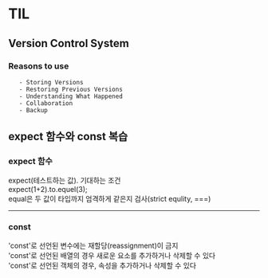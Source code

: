# TIL

##  Version Control System

   ###  Reasons to use
       - Storing Versions
       - Restoring Previous Versions
       - Understanding What Happened
       - Collaboration
       - Backup



## expect 함수와 const 복습

###  expect 함수

<div> expect(테스트하는 값). 기대하는 조건 </div>
<div> expect(1+2).to.equel(3);</div>
<div>equal은 두 값이 타입까지 엄격하게 같은지 검사(strict equlity, ===)</div>

--------
### const

<div>'const'로 선언된 변수에는 재할당(reassignment)이 금지</div>
<div>'const'로 선언된 배열의 경우 새로운 요소를 추가하거나 삭제할 수 있다</div>
<div>'const'로 선언된 객체의 경우, 속성을 추가하거나 삭제할 수 있다</div>

